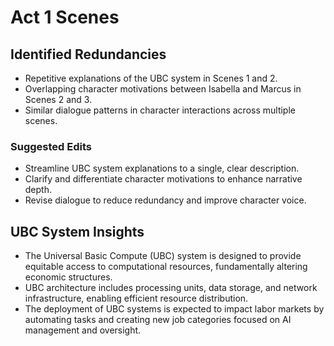 # Act 1 Scenes

## Identified Redundancies
- Repetitive explanations of the UBC system in Scenes 1 and 2.
- Overlapping character motivations between Isabella and Marcus in Scenes 2 and 3.
- Similar dialogue patterns in character interactions across multiple scenes.
### Suggested Edits
- Streamline UBC system explanations to a single, clear description.
- Clarify and differentiate character motivations to enhance narrative depth.
- Revise dialogue to reduce redundancy and improve character voice.

## UBC System Insights
- The Universal Basic Compute (UBC) system is designed to provide equitable access to computational resources, fundamentally altering economic structures.
- UBC architecture includes processing units, data storage, and network infrastructure, enabling efficient resource distribution.
- The deployment of UBC systems is expected to impact labor markets by automating tasks and creating new job categories focused on AI management and oversight.
